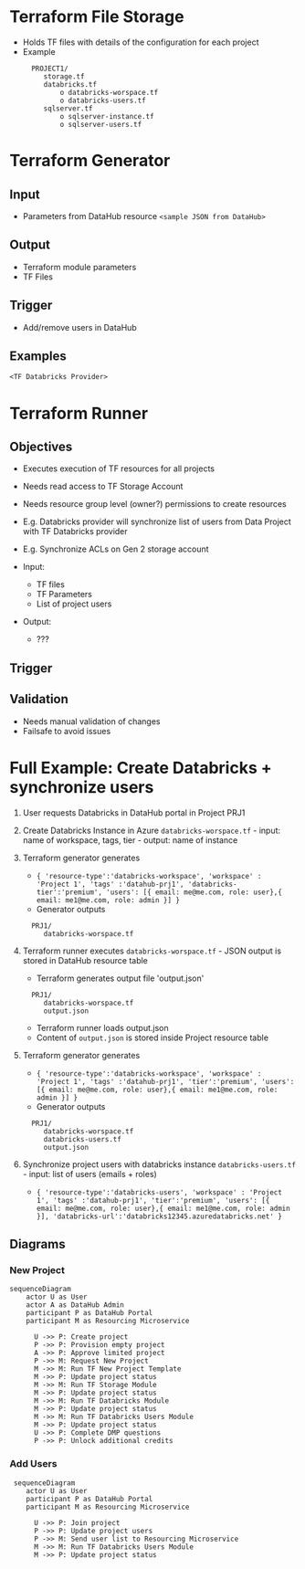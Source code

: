 # Terraform File Storage

- Holds TF files with details of the configuration for each project
- Example
  ```
    PROJECT1/
       storage.tf
       databricks.tf
           o databricks-worspace.tf
           o databricks-users.tf
       sqlserver.tf
           o sqlserver-instance.tf
           o sqlserver-users.tf
  ```

# Terraform Generator

## Input

- Parameters from DataHub resource
  `<sample JSON from DataHub>`

## Output

- Terraform module parameters
- TF Files

## Trigger

- Add/remove users in DataHub

## Examples

`<TF Databricks Provider>`

# Terraform Runner

## Objectives

- Executes execution of TF resources for all projects
- Needs read access to TF Storage Account
- Needs resource group level (owner?) permissions to create resources
- E.g. Databricks provider will synchronize list of users from Data Project with TF Databricks provider
- E.g. Synchronize ACLs on Gen 2 storage account

- Input:
  - TF files
  - TF Parameters
  - List of project users
- Output:
  - ???

## Trigger

## Validation

- Needs manual validation of changes
- Failsafe to avoid issues

# Full Example: Create Databricks + synchronize users

1. User requests Databricks in DataHub portal in Project PRJ1
1. Create Databricks Instance in Azure `databricks-worspace.tf` - input: name of workspace, tags, tier - output: name of instance
1. Terraform generator generates
   - `{ 'resource-type':'databricks-workspace', 'workspace' : 'Project 1', 'tags' :'datahub-prj1', 'databricks-tier':'premium', 'users': [{ email: me@me.com, role: user},{ email: me1@me.com, role: admin }] }`
   - Generator outputs
   ```
     PRJ1/
        databricks-worspace.tf
   ```
1. Terraform runner executes `databricks-worspace.tf` - JSON output is stored in DataHub resource table

   - Terraform generates output file 'output.json'

   ```
     PRJ1/
        databricks-worspace.tf
        output.json
   ```

   - Terraform runner loads output.json
   - Content of `output.json` is stored inside Project resource table

1. Terraform generator generates

   - `{ 'resource-type':'databricks-workspace', 'workspace' : 'Project 1', 'tags' :'datahub-prj1', 'tier':'premium', 'users': [{ email: me@me.com, role: user},{ email: me1@me.com, role: admin }] }`
   - Generator outputs

   ```
     PRJ1/
        databricks-worspace.tf
        databricks-users.tf
        output.json
   ```

1. Synchronize project users with databricks instance `databricks-users.tf` - input: list of users (emails + roles)
   - `{ 'resource-type':'databricks-users', 'workspace' : 'Project 1', 'tags' :'datahub-prj1', 'tier':'premium', 'users': [{ email: me@me.com, role: user},{ email: me1@me.com, role: admin }], 'databricks-url':'databricks12345.azuredatabricks.net' }`

## Diagrams

### New Project

```mermaid
sequenceDiagram
    actor U as User
    actor A as DataHub Admin
    participant P as DataHub Portal
    participant M as Resourcing Microservice

      U ->> P: Create project
      P ->> P: Provision empty project
      A ->> P: Approve limited project
      P ->> M: Request New Project
      M ->> M: Run TF New Project Template
      M ->> P: Update project status
      M ->> M: Run TF Storage Module
      M ->> P: Update project status
      M ->> M: Run TF Databricks Module
      M ->> P: Update project status
      M ->> M: Run TF Databricks Users Module
      M ->> P: Update project status
      U ->> P: Complete DMP questions
      P ->> P: Unlock additional credits

```

### Add Users

```mermaid
 sequenceDiagram
    actor U as User
    participant P as DataHub Portal
    participant M as Resourcing Microservice

      U ->> P: Join project
      P ->> P: Update project users
      P ->> M: Send user list to Resourcing Microservice
      M ->> M: Run TF Databricks Users Module
      M ->> P: Update project status
```

